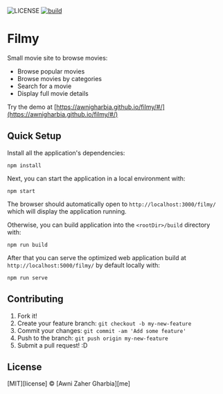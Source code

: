 ![LICENSE](https://img.shields.io/github/license/awnigharbia/filmy)
[![build](https://github.com/awnigharbia/filmy/actions/workflows/publish.yaml/badge.svg)](https://github.com/awnigharbia/filmy/actions/workflows/publish.yaml)
# Filmy

Small movie site to browse movies:

- Browse popular movies
- Browse movies by categories
- Search for a movie
- Display full movie details

Try the demo at
[https://awnigharbia.github.io/filmy/#/](https://awnigharbia.github.io/filmy/#/)

## Quick Setup

Install all the application's dependencies:

`npm install`

Next, you can start the application in a local environment with:

`npm start`

The browser should automatically open to `http://localhost:3000/filmy/` which
will display the application running.

Otherwise, you can build application into the `<rootDir>/build` directory with:

`npm run build`

After that you can serve the optimized web application build at
`http://localhost:5000/filmy/` by default locally with:

`npm run serve`

## Contributing

1. Fork it!
2. Create your feature branch: `git checkout -b my-new-feature`
3. Commit your changes: `git commit -am 'Add some feature'`
4. Push to the branch: `git push origin my-new-feature`
5. Submit a pull request! :D

## License

[MIT][license] &copy; [Awni Zaher Gharbia][me]
